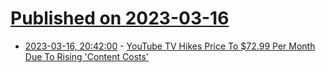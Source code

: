 # [Published on 2023-03-16](index.md)

* [2023-03-16, 20:42:00](https://news.slashdot.org/story/23/03/16/193205/youtube-tv-hikes-price-to-7299-per-month-due-to-rising-content-costs?utm_source=rss1.0mainlinkanon&utm_medium=feed) - [YouTube TV Hikes Price To $72.99 Per Month Due To Rising 'Content Costs'](https://news.slashdot.org/story/23/03/16/193205/youtube-tv-hikes-price-to-7299-per-month-due-to-rising-content-costs?utm_source=rss1.0mainlinkanon&utm_medium=feed)
